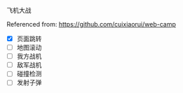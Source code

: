 飞机大战

Referenced from:
https://github.com/cuixiaorui/web-camp

- [X] 页面跳转
- [ ] 地图滚动
- [ ] 我方战机
- [ ] 敌军战机
- [ ] 碰撞检测
- [ ] 发射子弹